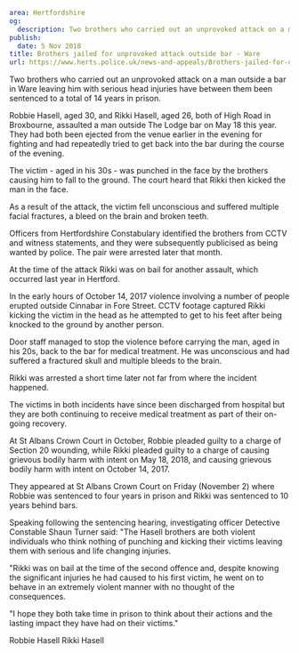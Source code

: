 ```yaml
area: Hertfordshire
og:
  description: Two brothers who carried out an unprovoked attack on a man outside a bar in Ware leaving him with serious head injuries have between them been sentenced to a total of 14 years in prison.
publish:
  date: 5 Nov 2018
title: Brothers jailed for unprovoked attack outside bar - Ware
url: https://www.herts.police.uk/news-and-appeals/Brothers-jailed-for-unprovoked-attack-outside-bar-Ware-2032
```

Two brothers who carried out an unprovoked attack on a man outside a bar in Ware leaving him with serious head injuries have between them been sentenced to a total of 14 years in prison.

Robbie Hasell, aged 30, and Rikki Hasell, aged 26, both of High Road in Broxbourne, assaulted a man outside The Lodge bar on May 18 this year. They had both been ejected from the venue earlier in the evening for fighting and had repeatedly tried to get back into the bar during the course of the evening.

The victim - aged in his 30s - was punched in the face by the brothers causing him to fall to the ground. The court heard that Rikki then kicked the man in the face.

As a result of the attack, the victim fell unconscious and suffered multiple facial fractures, a bleed on the brain and broken teeth.

Officers from Hertfordshire Constabulary identified the brothers from CCTV and witness statements, and they were subsequently publicised as being wanted by police. The pair were arrested later that month.

At the time of the attack Rikki was on bail for another assault, which occurred last year in Hertford.

In the early hours of October 14, 2017 violence involving a number of people erupted outside Cinnabar in Fore Street. CCTV footage captured Rikki kicking the victim in the head as he attempted to get to his feet after being knocked to the ground by another person.

Door staff managed to stop the violence before carrying the man, aged in his 20s, back to the bar for medical treatment. He was unconscious and had suffered a fractured skull and multiple bleeds to the brain.

Rikki was arrested a short time later not far from where the incident happened.

The victims in both incidents have since been discharged from hospital but they are both continuing to receive medical treatment as part of their on-going recovery.

At St Albans Crown Court in October, Robbie pleaded guilty to a charge of Section 20 wounding, while Rikki pleaded guilty to a charge of causing grievous bodily harm with intent on May 18, 2018, and causing grievous bodily harm with intent on October 14, 2017.

They appeared at St Albans Crown Court on Friday (November 2) where Robbie was sentenced to four years in prison and Rikki was sentenced to 10 years behind bars.

Speaking following the sentencing hearing, investigating officer Detective Constable Shaun Turner said: "The Hasell brothers are both violent individuals who think nothing of punching and kicking their victims leaving them with serious and life changing injuries.

"Rikki was on bail at the time of the second offence and, despite knowing the significant injuries he had caused to his first victim, he went on to behave in an extremely violent manner with no thought of the consequences.

"I hope they both take time in prison to think about their actions and the lasting impact they have had on their victims."

Robbie Hasell Rikki Hasell
